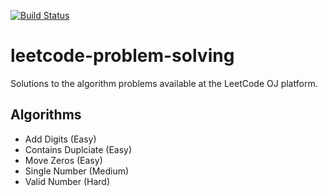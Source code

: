 [![Build Status](https://travis-ci.org/acoelhosantos/leetcode-problem-solving.svg?branch=master)](https://travis-ci.org/acoelhosantos/leetcode-problem-solving)

# leetcode-problem-solving
Solutions to the algorithm problems available at the LeetCode OJ platform.

## Algorithms
- Add Digits (Easy)
- Contains Duplciate (Easy)
- Move Zeros (Easy)
- Single Number (Medium)
- Valid Number (Hard)
